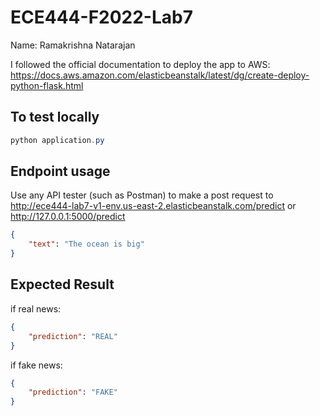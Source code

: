 # ECE444-F2022-Lab7

Name: Ramakrishna Natarajan

I followed the official documentation to deploy the app to AWS:
https://docs.aws.amazon.com/elasticbeanstalk/latest/dg/create-deploy-python-flask.html

## To test locally

```powershell
python application.py
```

## Endpoint usage

Use any API tester (such as Postman) to make a post request to http://ece444-lab7-v1-env.us-east-2.elasticbeanstalk.com/predict or http://127.0.0.1:5000/predict 
```json
{
    "text": "The ocean is big"
}
```

## Expected Result

if real news:
```json
{
    "prediction": "REAL"
}
```

if fake news:
```json
{
    "prediction": "FAKE"
}
```
